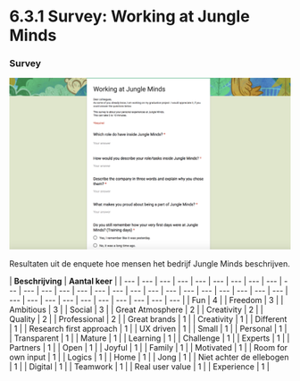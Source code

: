 # 6.3.1 Survey: Working at Jungle Minds



### Survey

![](../../.gitbook/assets/screen-shot-2018-04-02-at-19.41.19.png)

Resultaten uit de enquete hoe mensen het bedrijf Jungle Minds beschrijven.

| **Beschrijving** | **Aantal keer** |
| --- | --- | --- | --- | --- | --- | --- | --- | --- | --- | --- | --- | --- | --- | --- | --- | --- | --- | --- | --- | --- | --- | --- | --- | --- | --- | --- | --- | --- | --- | --- | --- | --- | --- | --- |
| Fun | 4 |
| Freedom | 3 |
| Ambitious | 3 |
| Social | 3 |
| Great Atmosphere | 2 |
| Creativity | 2 |
| Quality | 2 |
| Professional | 2 |
| Great brands | 1 |
| Creativity | 1 |
| Different | 1 |
| Research first approach | 1 |
| UX driven | 1 |
| Small | 1 |
| Personal | 1 |
| Transparent | 1 |
| Mature | 1 |
| Learning | 1 |
| Challenge | 1 |
| Experts | 1 |
| Partners | 1 |
| Open | 1 |
| Joyful | 1 |
| Family | 1 |
| Motivated | 1 |
| Room for own input | 1 |
| Logics | 1 |
| Home | 1 |
| Jong | 1 |
| Niet achter de ellebogen | 1 |
| Digital | 1 |
| Teamwork | 1 |
| Real user value | 1 |
| Experience | 1 |

